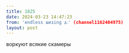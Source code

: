 ```yaml
---
title: 1825
date: 2024-03-23 14:47:23
from: 'endless шизing ⍼' (channel1162404975)
layout: post
---
```


воркуют всякие скамеры

